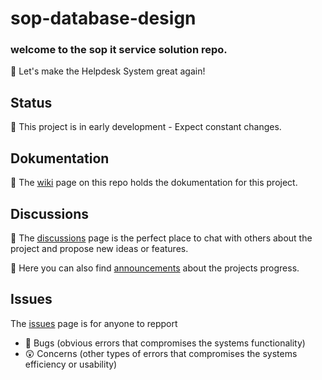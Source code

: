 # sop-database-design
### welcome to the sop it service solution repo.
🙌 Let's make the Helpdesk System great again!

## Status
📆 This project is in early development - Expect constant changes.

## Dokumentation
📝 The [wiki](https://github.com/kenn7575/sop-it-service-solution/wiki) page on this repo holds the dokumentation for this project.

## Discussions
🤙 The [discussions](https://github.com/kenn7575/sop-it-service-solution/discussions) page is the perfect place to chat with others about the project and propose new ideas or features.

📣 Here you can also find [announcements](https://github.com/kenn7575/sop-it-service-solution/discussions/categories/announcements) about the projects progress.

## Issues
The [issues](https://github.com/kenn7575/sop-it-service-solution/issues) page is for anyone to repport
- 👾 Bugs (obvious errors that compromises the systems functionality)
- 😲 Concerns (other types of errors that compromises the systems efficiency or usability)
